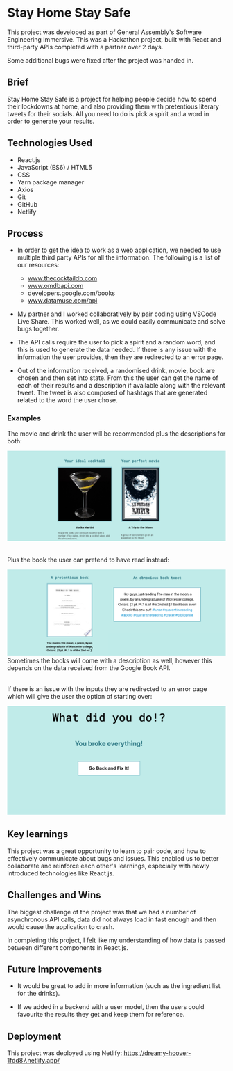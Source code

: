 # Stay Home Stay Safe

This project was developed as part of General Assembly's Software Engineering Immersive. This was a Hackathon project, built with React and third-party APIs completed with a partner over 2 days.

Some additional bugs were fixed after the project was handed in.

## Brief

Stay Home Stay Safe is a project for helping people decide how to spend their lockdowns at home, and also providing them with pretentious literary tweets for their socials. All you need to do is pick a spirit and a word in order to generate your results.

## Technologies Used

* React.js
* JavaScript (ES6) / HTML5
* CSS
* Yarn package manager
* Axios
* Git
* GitHub
* Netlify

## Process

* In order to get the idea to work as a web application, we needed to use multiple third party APIs for all the information. The following is a list of our resources: 
    * www.thecocktaildb.com
    * www.omdbapi.com
    * developers.google.com/books
    * www.datamuse.com/api

* My partner and I worked collaboratively by pair coding using VSCode Live Share. This worked well, as we could easily communicate and solve bugs together.

* The API calls require the user to pick a spirit and a random word, and this is used to generate the data needed. If there is any issue with the information the user provides, then they are redirected to an error page.

* Out of the information received, a randomised drink, movie, book are chosen and then set into state. From this the user can get the name of each of their results and a description if available along with the relevant tweet. The tweet is also composed of hashtags that are generated related to the word the user chose.

### Examples

The movie and drink the user will be recommended plus the descriptions for both:

![movie and drink example image](/assets/movie-drink.png)
<br />
<br />

Plus the book the user can pretend to have read instead:

![book tweet example image](/assets/book-tweet.png)
Sometimes the books will come with a description as well, however this depends on the data received from the Google Book API.
<br />
<br/>

If there is an issue with the inputs they are redirected to an error page which will give the user the option of starting over:

![error page example image](/assets/error-page.png)


## Key learnings

This project was a great opportunity to learn to pair code, and how to effectively communicate about bugs and issues. This enabled us to better collaborate and reinforce each other's learnings, especially with newly introduced technologies like React.js.

## Challenges and Wins

The biggest challenge of the project was that we had a number of asynchronous API calls, data did not always load in fast enough and then would cause the application to crash. 

In completing this project, I felt like my understanding of how data is passed between different components in React.js.

## Future Improvements

* It would be great to add in more information (such as the ingredient list for the drinks).

* If we added in a backend with a user model, then the users could favourite the results they get and keep them for reference.

## Deployment 

This project was deployed using Netlify:
https://dreamy-hoover-1fdd87.netlify.app/

